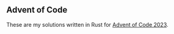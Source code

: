 ## Advent of Code

These are my solutions written in Rust for [Advent of Code 2023](https://adventofcode.com/).
